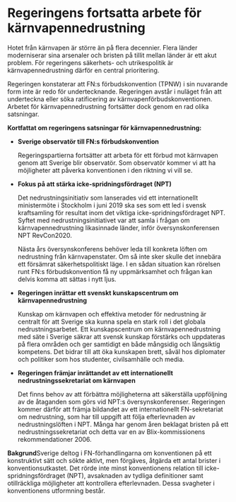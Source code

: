 # Regeringens fortsatta arbete för kärnvapennedrustning

Hotet från kärnvapen är större än på flera decennier. Flera länder moderniserar sina arsenaler och bristen på tillit mellan länder är ett akut problem. För regeringens säkerhets- och utrikespolitik är kärnvapennedrustning därför en central prioritering.

Regeringen konstaterar att FN:s förbudskonvention (TPNW) i sin nuvarande form inte är redo för undertecknande. Regeringen avstår i nuläget från att underteckna eller söka ratificering av kärnvapenförbudskonventionen. Arbetet för kärnvapennedrustning fortsätter dock genom en rad olika satsningar.

**Kortfattat om regeringens satsningar för kärnvapennedrustning:**

* **Sverige observatör till FN:s förbudskonvention**

  Regeringspartierna fortsätter att arbeta för ett förbud mot kärnvapen genom att Sverige blir observatör. Som observatör kommer vi att ha möjligheter att påverka konventionen i den riktning vi vill se.
* **Fokus på att stärka icke-spridningsfördraget (NPT)**

  Det nedrustningsinitiativ som lanserades vid ett internationellt ministermöte i Stockholm i juni 2019 ska ses som ett led i svensk kraftsamling för resultat inom det viktiga icke-spridningsfördraget NPT. Syftet med nedrustningsinitiativet var att samla i frågan om kärnvapennedrustning likasinnade länder, inför översynskonferensen NPT RevCon2020.

  Nästa års översynskonferens behöver leda till konkreta löften om nedrustning från kärnvapenstater. Om så inte sker skulle det innebära ett försämrat säkerhetspolitiskt läge. I en sådan situation kan rörelsen runt FN:s förbudskonvention få ny uppmärksamhet och frågan kan delvis komma att sättas i nytt ljus.
* **Regeringen inrättar ett svenskt kunskapscentrum om kärnvapennedrustning**

  Kunskap om kärnvapen och effektiva metoder för nedrustning är centralt för att Sverige ska kunna spela en stark roll i det globala nedrustningsarbetet. Ett kunskapscentrum om kärnvapennedrustning med säte i Sverige säkrar att svensk kunskap förstärks och uppdateras på flera områden och ger samtidigt en både mångsidig och långsiktig kompetens. Det bidrar till att öka kunskapen brett, såväl hos diplomater och politiker som hos studenter, civilsamhälle och media.
* **Regeringen främjar inrättandet av ett internationellt nedrustningssekretariat om kärnvapen**

  Det finns behov av att förbättra möjligheterna att säkerställa uppföljning av de åtaganden som görs vid NPT:s översynskonferenser. Regeringen kommer därför att främja bildandet av ett internationellt FN-sekretariat om nedrustning, som har till uppgift att följa efterlevnaden av nedrustningslöften i NPT. Många har genom åren beklagat bristen på ett nedrustningssekretariat och detta var en av Blix-kommissionens rekommendationer 2006.

**Bakgrund**Sverige deltog i FN-förhandlingarna om konventionen på ett konstruktivt sätt och sökte aktivt, men förgäves, åtgärda ett antal brister i konventionsutkastet. Det rörde inte minst konventionens relation till icke-spridningsfördraget (NPT), avsaknaden av tydliga definitioner samt otillräckliga möjligheter att kontrollera efterlevnaden. Dessa svagheter i konventionens utformning består.
